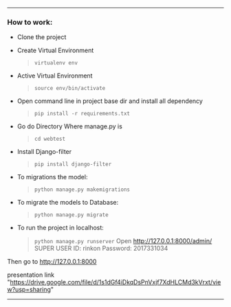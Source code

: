 
***
### How to work:
 * Clone the project
 * Create Virtual Environment
   >  `virtualenv env`
 * Active Virtual Environment
   >  `source env/bin/activate`
 * Open command line in project base dir and install all dependency
   > `pip install -r requirements.txt`

 * Go do Directory Where manage.py is
   > `cd webtest`
 * Install Django-filter
   > `pip install django-filter`
 * To migrations the model:
   > `python manage.py makemigrations`
 
 * To migrate the models to Database: 
   > `python manage.py migrate` 
 * To run the project in localhost:
   > `python manage.py runserver`
  Open http://127.0.0.1:8000/admin/
   SUPER USER
   ID: rinkon
   Password: 2017331034
  
  Then go to
  http://127.0.0.1:8000
  
  presentation link
  "https://drive.google.com/file/d/1s1dGf4iDkqDsPnVxjf7XdHLCMd3kVrxt/view?usp=sharing"

   
***  
